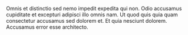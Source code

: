 Omnis et distinctio sed nemo impedit expedita qui non.
Odio accusamus cupiditate et excepturi adipisci illo omnis nam.
Ut quod quis quia quam consectetur accusamus sed dolorem et.
Et quia nesciunt dolorem.
Accusamus error esse architecto.
